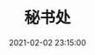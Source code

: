 ---
title: 秘书处
date: 2021-02-02 23:15:00
type: "about"
layout: "about"

profile:
  name: 秘书处
  avatar: /medias/secretariat/avatar.jpg
  career: 
  introduction: 
  - 秘书处作为竺可桢学院学生会的核心中枢部门，主要承担学生会的内建管理、各部门间的联络协调，以及学生会的日常运营工作。部门工作之外，秘书处更是一个温暖的家：从生日party到部门日租，从例会bg（请客）到深夜dt（deep talk），从热闹群聊到组爸组妈……秘书处，温暖港湾的不二之选！


myFunctions:
  enable: true
  data:
    - 秘书处作为竺可桢学院学生会的核心中枢部门，共有以下三种岗位：
    - ·内建——内建小分队负责秘书处的例会通知、财物管理工作，他们还是蜜大淑蜜小淑们生日party以及日常内建活动的主要策划者
    - ·礼仪队经理——负责竺可桢学院学生会礼仪队的纳新、培训、服装、出勤等工作
    - ·联络员——每位联络员对接秘书处外的一个部门，身处于秘书处与其他部门之一间，他们是部门间的联络纽带，两个部门，双重身份
    - 秘书处主要承担以下三项工作：
    - ·会内建设——主办竺院学生会破冰大会、年中总结、年终总结大会，提高各部门间的熟悉度，从而增进学生会整体的凝聚力
    - ·财物管理——负责竺可桢学院学生会的财务报销工作以及物资管理
    - ·联络协调——沟通联络全会各部门，传达部门间信息，帮助各部门解决沟通问题

mySkills:
  enable: false

myGallery:
  enable: true
  data:
    pic1:
      url: https://i.loli.net/2021/02/09/HIdzEhm8vgn4QCt.jpg
      thumbnail: /medias/secretariat/gallery/1.jpg
    pic2:
      url: https://i.loli.net/2021/02/09/kw5GEDOIZecbprQ.jpg
      thumbnail: /medias/secretariat/gallery/2.jpg
    pic3:
      url: https://i.loli.net/2021/02/09/ZSRPc7CeDoUv5zm.jpg
      thumbnail: /medias/secretariat/gallery/3.jpg

myPerson:
  My Person:
   no1:
    name: 马昕
    nickname: 拾壹
    birthday: 2000/11/30
    position: 部长
  no2:
    name: 龚梓傲
    nickname: 龚神
    birthday: 2000/11/04
    position: 副部长
  no4:
    name: 杨以恒
    nickname: 咩咩
    birthday: 2001/08/26
    position: 副部长
  no5:
    name: 张乃月
    nickname: 乃哥
    birthday: 2001/12/23
    position: 礼仪队经理
  no6:
    name: 鲁莹
    nickname: 川川
    birthday: 2002/05/08
    position: 发展创新部联络员
  no7:
    name:廖楚阳
    nickname:Meia
    birthday:2003/1/15
    position:宣传与网络中心联络员
  no8:
    name: 徐宇航
    nickname: 蛋蛋
    birthday: 2002/03/21
    position: 学术部联络员
  no9:
    name:周逸飞
    nickname:飞飞
    birthday:2001/09/28
    position:文艺部联络员
  no10:
    name: 王子奇
    nickname: 奇奇
    birthday: 2002/12/24
    position: 对外交流部联络员
  no11:
    name: 卫高祺
    nickname: 平平
    birthday: 2002/06/06
    position: 体育部联络员
  no12:
    name: 陈淦豪
    nickname: 淦
    birthday: 2002/05/09
    position: 权益服务部联络员
  no13:
    name: 薄上一
    nickname: 一一
    birthday: 2002/09/23
    position: 内建
---